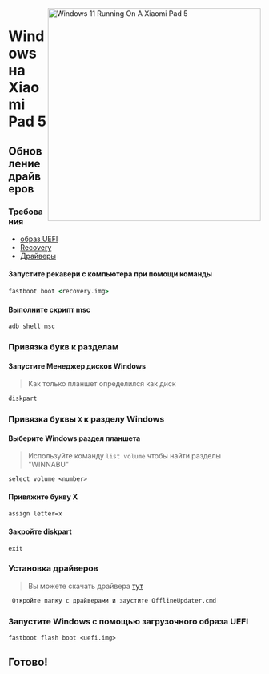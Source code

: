 ﻿<img align="right" src="https://raw.githubusercontent.com/erdilS/Port-Windows-11-Xiaomi-Pad-5/main/nabu.png" width="425" alt="Windows 11 Running On A Xiaomi Pad 5">


# Windows на Xiaomi Pad 5

## Обновление драйверов

### Требования

- [образ UEFI](https://raw.githubusercontent.com/erdilS/Port-Windows-11-Xiaomi-Pad-5/main/images/xiaomi-nabu_secureboot-v2.img)
- [Recovery](../../../../releases/tag/1.0)
- [Драйверы](https://github.com/map220v/MiPad5-Drivers/releases/latest)

#### Запустите рекавери с компьютера при помощи команды

```cmd
fastboot boot <recovery.img>
```

#### Выполните скрипт msc

```cmd
adb shell msc
```

### Привязка букв к разделам

#### Запустите Менеджер дисков Windows

> Как только планшет определился как диск

```cmd
diskpart
```


### Привязка буквы  `X` к разделу Windows

#### Выберите Windows раздел планшета
> Используйте команду `list volume` чтобы найти разделы "WINNABU"

```diskpart
select volume <number>
```

#### Привяжите букву X
```diskpart
assign letter=x
```

#### Закройте diskpart
```diskpart
exit
```


### Установка драйверов

> Вы можете скачать драйвера [тут](https://github.com/map220v/MiPad5-Drivers/releases/latest)

```cmd
 Откройте папку с драйверами и заустите OfflineUpdater.cmd
```



### Запустите Windows с помощью загрузочного образа UEFI 

```
fastboot flash boot <uefi.img>
```

## Готово!
